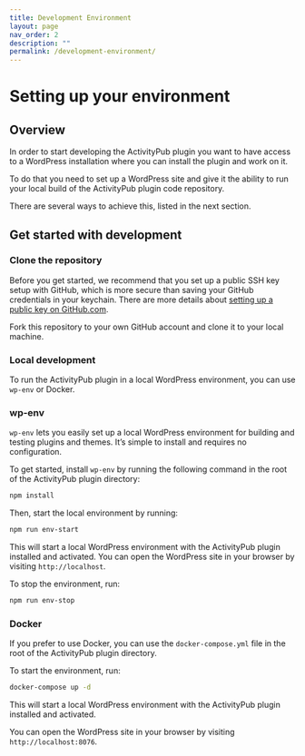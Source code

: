 ```yaml
---
title: Development Environment
layout: page
nav_order: 2
description: ""
permalink: /development-environment/
---
```


# Setting up your environment

## Overview

In order to start developing the ActivityPub plugin you want to have access to a WordPress installation where you can install the plugin and work on it.

To do that you need to set up a WordPress site and give it the ability to run your local build of the ActivityPub plugin code repository.

There are several ways to achieve this, listed in the next section.

## Get started with development

### Clone the repository

Before you get started, we recommend that you set up a public SSH key setup with GitHub, which is more secure than saving your GitHub credentials in your keychain. There are more details about [setting up a public key on GitHub.com](https://help.github.com/en/articles/adding-a-new-ssh-key-to-your-github-account).

Fork this repository to your own GitHub account and clone it to your local machine.

### Local development

To run the ActivityPub plugin in a local WordPress environment, you can use `wp-env` or Docker.

### wp-env

`wp-env` lets you easily set up a local WordPress environment for building and testing plugins and themes. It’s simple to install and requires no configuration.

To get started, install `wp-env` by running the following command in the root of the ActivityPub plugin directory:

```bash
npm install
```

Then, start the local environment by running:

```bash
npm run env-start
```

This will start a local WordPress environment with the ActivityPub plugin installed and activated. You can open the WordPress site in your browser by visiting `http://localhost`.

To stop the environment, run:

```bash
npm run env-stop
```

### Docker

If you prefer to use Docker, you can use the `docker-compose.yml` file in the root of the ActivityPub plugin directory.

To start the environment, run:

```bash
docker-compose up -d
```

This will start a local WordPress environment with the ActivityPub plugin installed and activated.

You can open the WordPress site in your browser by visiting `http://localhost:8076`.
